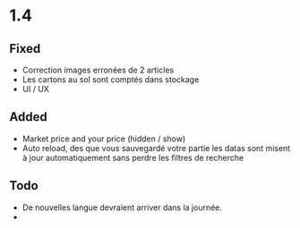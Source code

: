 # 1.4

## Fixed

- Correction images erronées de 2 articles
- Les cartons au sol sont comptés dans stockage
- UI / UX

## Added

- Market price and your price (hidden / show)
- Auto reload, des que vous sauvegardé votre partie les datas sont misent à jour automatiquement sans perdre les filtres de recherche

## Todo

- De nouvelles langue devraient arriver dans la journée.
-
